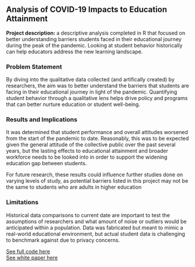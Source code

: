 ## Analysis of COVID-19 Impacts to Education Attainment

**Project description:** a descriptive analysis completed in R that focused on better understanding barriers students faced in their educational journey during the peak of the pandemic. Looking at student behavior historically can help educators address the new learning landscape.

### Problem Statement

By diving into the qualitative data collected (and artifically created) by researchers, the aim was to better understand the barriers that students are facing in their educational journey in light of the pandemic. Quantifying student behavior through a qualitative lens helps drive policy and programs that can better nurture education or student well-being.

### Results and Implications

It was determined that student performance and overall attitudes worsened from the start of the pandemic to date. Reasonably, this was to be expected given the general attitude of the collective public over the past several years, but the lasting effects to educational attainment and broader workforce needs to be looked into in order to support the widening education gap between students.

For future research, these results could influence further studies done on varying levels of study, as potential barriers listed in this project may not be the same to students who are adults in higher education

### Limitations
Historical data comparisons to current date are important to test the assumptions of researchers and what amount of noise or outliers would be anticipated within a population. Data was fabricated but meant to mimic a real-world educational environment, but actual student data is challenging to benchmark against due to privacy concerns. 


[See full code here](https://github.com/aszimmer/aszimmer.github.io/blob/master/Portfolio%20Project01/Project01.RMD)<br>
[See white paper here](https://github.com/aszimmer/aszimmer.github.io/blob/master/Project01/Project01.pdf)


